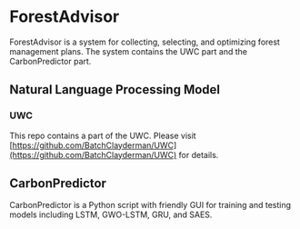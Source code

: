 # ForestAdvisor

ForestAdvisor is a system for collecting, selecting, and optimizing forest management plans. The system contains the UWC part and the CarbonPredictor part. 

## Natural Language Processing Model

### UWC

This repo contains a part of the UWC. Please visit [https://github.com/BatchClayderman/UWC](https://github.com/BatchClayderman/UWC) for details. 

## CarbonPredictor

CarbonPredictor is a Python script with friendly GUI for training and testing models including LSTM, GWO-LSTM, GRU, and SAES. 
